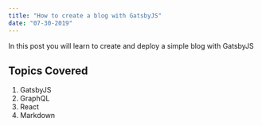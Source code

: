 ```yaml
---
title: "How to create a blog with GatsbyJS"
date: "07-30-2019"
---
```


In this post you will learn to create and deploy a simple blog with GatsbyJS

## Topics Covered

1. GatsbyJS
2. GraphQL
3. React
4. Markdown

